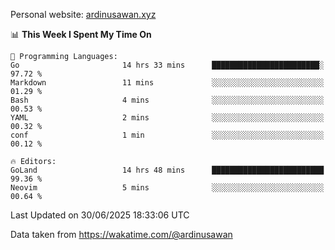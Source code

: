 Personal website: [ardinusawan.xyz](https://ardinusawan.xyz)

<!--START_SECTION:waka-->
📊 **This Week I Spent My Time On** 

```text
💬 Programming Languages: 
Go                       14 hrs 33 mins      ████████████████████████░   97.72 % 
Markdown                 11 mins             ░░░░░░░░░░░░░░░░░░░░░░░░░   01.29 % 
Bash                     4 mins              ░░░░░░░░░░░░░░░░░░░░░░░░░   00.53 % 
YAML                     2 mins              ░░░░░░░░░░░░░░░░░░░░░░░░░   00.32 % 
conf                     1 min               ░░░░░░░░░░░░░░░░░░░░░░░░░   00.12 % 

🔥 Editors: 
GoLand                   14 hrs 48 mins      █████████████████████████   99.36 % 
Neovim                   5 mins              ░░░░░░░░░░░░░░░░░░░░░░░░░   00.64 % 
```


 Last Updated on 30/06/2025 18:33:06 UTC
<!--END_SECTION:waka-->
Data taken from https://wakatime.com/@ardinusawan
